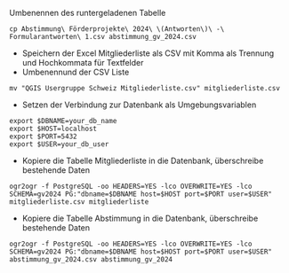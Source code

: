 Umbenennen des runtergeladenen Tabelle

```
cp Abstimmung\ Förderprojekte\ 2024\ \(Antworten\)\ -\ Formularantworten\ 1.csv abstimmung_gv_2024.csv
```

* Speichern der Excel Mitgliederliste als CSV mit Komma als Trennung und Hochkommata für Textfelder
* Umbenennund der CSV Liste

```
mv "QGIS Usergruppe Schweiz Mitgliederliste.csv" mitgliederliste.csv
```

* Setzen der Verbindung zur Datenbank als Umgebungsvariablen

```
export $DBNAME=your_db_name
export $HOST=localhost
export $PORT=5432
export $USER=your_db_user
```

* Kopiere die Tabelle Mitgliederliste in die Datenbank, überschreibe bestehende Daten

```
ogr2ogr -f PostgreSQL -oo HEADERS=YES -lco OVERWRITE=YES -lco SCHEMA=gv2024 PG:"dbname=$DBNAME host=$HOST port=$PORT user=$USER" mitgliederliste.csv mitgliederliste
```

* Kopiere die Tabelle Abstimmung in die Datenbank, überschreibe bestehende Daten

```
ogr2ogr -f PostgreSQL -oo HEADERS=YES -lco OVERWRITE=YES -lco SCHEMA=gv2024 PG:"dbname=$DBNAME host=$HOST port=$PORT user=$USER" abstimmung_gv_2024.csv abstimmung_gv_2024
```
